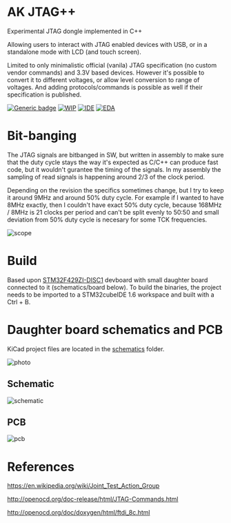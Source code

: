 # AK JTAG++

Experimental JTAG dongle implemented in C++

Allowing users to interact with JTAG enabled devices with USB, or in a standalone mode with LCD (and touch screen).

Limited to only minimalistic official (vanila) JTAG specification (no custom vendor commands) and 3.3V based devices. However it's possible to convert it to different voltages, or allow level conversion to range of voltages. And adding protocols/commands is possible as well if their specification is published.

[![Generic badge](https://img.shields.io/badge/License-GPLv2-green.svg)](https://github.com/AntonKrug/akJtagPlusPlus/blob/main/LICENSE) [![WIP](https://img.shields.io/badge/Work%20in%20progress%3F-yes-orange.svg)](https://github.com/AntonKrug/akJtagPlusPlus/commits/main) [![IDE](https://img.shields.io/badge/IDE-STM32%20CubeIDE%201.6-blue.svg)](https://www.st.com/en/development-tools/stm32cubeide.html) [![EDA](https://img.shields.io/badge/EDA-KiCAD-navy.svg)](https://www.kicad.org/)


# Bit-banging

The JTAG signals are bitbanged in SW, but written in assembly to make sure that the duty cycle stays the way it's expected as C/C++ can produce fast code, but it wouldn't gurantee the timing of the signals. In my assembly the sampling of read signals is happening around 2/3 of the clock period.

Depending on the revision the specifics sometimes change, but I try to keep it around 9MHz and around 50% duty cycle. For example if I wanted to have 8MHz exactly, then I couldn't have exact 50% duty cycle, because 168MHz / 8MHz is 21 clocks per period and can't be split evenly to 50:50 and small deviation from 50% duty cycle is necesary for some TCK frequencies.

![scope](../assets/images/tck-50.png)

# Build

Based upon [STM32F429ZI-DISC1](https://www.st.com/en/evaluation-tools/32f429idiscovery.html) devboard with small daughter board connected to it (schematics/board below). To build the binaries, the project needs to be imported to a STM32cubeIDE 1.6 workspace and built with a Ctrl + B.

# Daughter board schematics and PCB

KiCad project files are located in the [schematics](/schematics/adapterBoard) folder.

![photo](../assets/images/photo.jpg)

## Schematic

![schematic](../assets/images/schematic.png)

## PCB

![pcb](../assets/images/pcb.png)

# References

https://en.wikipedia.org/wiki/Joint_Test_Action_Group

http://openocd.org/doc-release/html/JTAG-Commands.html

http://openocd.org/doc/doxygen/html/ftdi_8c.html
